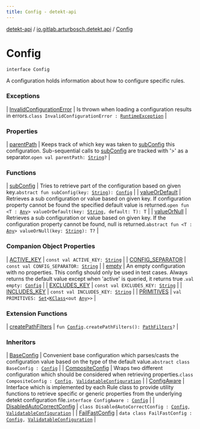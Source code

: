 ```yaml
---
title: Config - detekt-api
---
```


[detekt-api](../../index.html) / [io.gitlab.arturbosch.detekt.api](../index.html) / [Config](./index.html)

# Config

`interface Config`

A configuration holds information about how to configure specific rules.

### Exceptions

| [InvalidConfigurationError](-invalid-configuration-error/index.html) | Is thrown when loading a configuration results in errors.`class InvalidConfigurationError : `[`RuntimeException`](https://kotlinlang.org/api/latest/jvm/stdlib/kotlin/-runtime-exception/index.html) |

### Properties

| [parentPath](parent-path.html) | Keeps track of which key was taken to [subConfig](sub-config.html) this configuration. Sub-sequential calls to [subConfig](sub-config.html) are tracked with '&gt;' as a separator.`open val parentPath: `[`String`](https://kotlinlang.org/api/latest/jvm/stdlib/kotlin/-string/index.html)`?` |

### Functions

| [subConfig](sub-config.html) | Tries to retrieve part of the configuration based on given key.`abstract fun subConfig(key: `[`String`](https://kotlinlang.org/api/latest/jvm/stdlib/kotlin/-string/index.html)`): `[`Config`](./index.html) |
| [valueOrDefault](value-or-default.html) | Retrieves a sub configuration or value based on given key. If configuration property cannot be found the specified default value is returned.`open fun <T : `[`Any`](https://kotlinlang.org/api/latest/jvm/stdlib/kotlin/-any/index.html)`> valueOrDefault(key: `[`String`](https://kotlinlang.org/api/latest/jvm/stdlib/kotlin/-string/index.html)`, default: T): T` |
| [valueOrNull](value-or-null.html) | Retrieves a sub configuration or value based on given key. If the configuration property cannot be found, null is returned.`abstract fun <T : `[`Any`](https://kotlinlang.org/api/latest/jvm/stdlib/kotlin/-any/index.html)`> valueOrNull(key: `[`String`](https://kotlinlang.org/api/latest/jvm/stdlib/kotlin/-string/index.html)`): T?` |

### Companion Object Properties

| [ACTIVE_KEY](-a-c-t-i-v-e_-k-e-y.html) | `const val ACTIVE_KEY: `[`String`](https://kotlinlang.org/api/latest/jvm/stdlib/kotlin/-string/index.html) |
| [CONFIG_SEPARATOR](-c-o-n-f-i-g_-s-e-p-a-r-a-t-o-r.html) | `const val CONFIG_SEPARATOR: `[`String`](https://kotlinlang.org/api/latest/jvm/stdlib/kotlin/-string/index.html) |
| [empty](empty.html) | An empty configuration with no properties. This config should only be used in test cases. Always returns the default value except when 'active' is queried, it returns true .`val empty: `[`Config`](./index.html) |
| [EXCLUDES_KEY](-e-x-c-l-u-d-e-s_-k-e-y.html) | `const val EXCLUDES_KEY: `[`String`](https://kotlinlang.org/api/latest/jvm/stdlib/kotlin/-string/index.html) |
| [INCLUDES_KEY](-i-n-c-l-u-d-e-s_-k-e-y.html) | `const val INCLUDES_KEY: `[`String`](https://kotlinlang.org/api/latest/jvm/stdlib/kotlin/-string/index.html) |
| [PRIMITIVES](-p-r-i-m-i-t-i-v-e-s.html) | `val PRIMITIVES: `[`Set`](https://kotlinlang.org/api/latest/jvm/stdlib/kotlin.collections/-set/index.html)`<`[`KClass`](https://kotlinlang.org/api/latest/jvm/stdlib/kotlin.reflect/-k-class/index.html)`<out `[`Any`](https://kotlinlang.org/api/latest/jvm/stdlib/kotlin/-any/index.html)`>>` |

### Extension Functions

| [createPathFilters](../../io.gitlab.arturbosch.detekt.api.internal/create-path-filters.html) | `fun `[`Config`](./index.html)`.createPathFilters(): `[`PathFilters`](../../io.gitlab.arturbosch.detekt.api.internal/-path-filters/index.html)`?` |

### Inheritors

| [BaseConfig](../../io.gitlab.arturbosch.detekt.api.internal/-base-config/index.html) | Convenient base configuration which parses/casts the configuration value based on the type of the default value.`abstract class BaseConfig : `[`Config`](./index.html) |
| [CompositeConfig](../../io.gitlab.arturbosch.detekt.api.internal/-composite-config/index.html) | Wraps two different configuration which should be considered when retrieving properties.`class CompositeConfig : `[`Config`](./index.html)`, `[`ValidatableConfiguration`](../../io.gitlab.arturbosch.detekt.api.internal/-validatable-configuration/index.html) |
| [ConfigAware](../-config-aware/index.html) | Interface which is implemented by each Rule class to provide utility functions to retrieve specific or generic properties from the underlying detekt configuration file.`interface ConfigAware : `[`Config`](./index.html) |
| [DisabledAutoCorrectConfig](../../io.gitlab.arturbosch.detekt.api.internal/-disabled-auto-correct-config/index.html) | `class DisabledAutoCorrectConfig : `[`Config`](./index.html)`, `[`ValidatableConfiguration`](../../io.gitlab.arturbosch.detekt.api.internal/-validatable-configuration/index.html) |
| [FailFastConfig](../../io.gitlab.arturbosch.detekt.api.internal/-fail-fast-config/index.html) | `data class FailFastConfig : `[`Config`](./index.html)`, `[`ValidatableConfiguration`](../../io.gitlab.arturbosch.detekt.api.internal/-validatable-configuration/index.html) |

